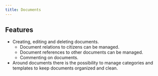 ```yaml
---
title: Documents
---
```


## Features

* Creating, editing and deleting documents.
    * Document relations to citizens can be managed.
    * Document references to other documents can be managed.
    * Commenting on documents.
* Around documents there is the possibility to manage categories and templates to keep documents organized and clean.
